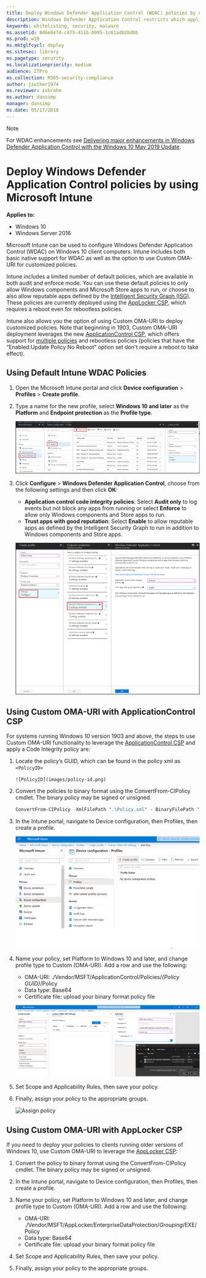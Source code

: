 ```yaml
---
title: Deploy Windows Defender Application Control (WDAC) policies by using Microsoft Intune (Windows 10)
description: Windows Defender Application Control restricts which applications users are allowed to run and the code that runs in the system core.
keywords: whitelisting, security, malware
ms.assetid: 8d6e0474-c475-411b-b095-1c61adb2bdbb
ms.prod: w10
ms.mktglfcycl: deploy
ms.sitesec: library
ms.pagetype: security
ms.localizationpriority: medium
audience: ITPro
ms.collection: M365-security-compliance
author: jsuther1974
ms.reviewer: isbrahm
ms.author: dansimp
manager: dansimp
ms.date: 05/17/2018
---
```


> [!NOTE]
> For WDAC enhancements see [Delivering major enhancements in Windows Defender Application Control with the Windows 10 May 2019 Update](https://www.microsoft.com/security/blog/2019/07/01/). 

# Deploy Windows Defender Application Control policies by using Microsoft Intune

**Applies to:**

-   Windows 10
-   Windows Server 2016

Microsoft Intune can be used to configure Windows Defender Application Control (WDAC) on Windows 10 client computers. Intune includes both basic native support for WDAC as well as the option to use Custom OMA-URI for customized policies.

Intune includes a limited number of default policies, which are available in both audit and enforce mode. You can use these default policies to only allow Windows components and Microsoft Store apps to run, or choose to also allow reputable apps defined by the [Intelligent Security Graph (ISG)](use-windows-defender-application-control-with-intelligent-security-graph.md). These policies are currently deployed using the [AppLocker CSP](windows\client-management\mdm\applocker-csp.md), which requires a reboot even for rebootless policies.

Intune also allows you the option of using Custom OMA-URI to deploy customized policies. Note that beginning in 1903, Custom OMA-URI deployment leverages the new [ApplicationControl CSP](windows\client-management\mdm\applicationcontrol-csp.md), which offers support for [multiple policies](deploy-multiple-windows-defender-application-control-policies.md) and rebootless policies (policies that have the “Enabled:Update Policy No Reboot” option set don't require a reboot to take effect).

## Using Default Intune WDAC Policies

1. Open the Microsoft Intune portal and click **Device configuration** > **Profiles** > **Create profile**.

2. Type a name for the new profile, select **Windows 10 and later** as the **Platform** and **Endpoint protection** as the **Profile type**.  

   ![Configure profile](images/wdac-intune-create-profile-name.png)

3. Click **Configure** > **Windows Defender Application Control**, choose from the following settings and then click **OK**:

   - **Application control code integrity policies**: Select **Audit only** to log events but not block any apps from running or select **Enforce** to allow only Windows components and Store apps to run.  
   - **Trust apps with good reputation**: Select **Enable** to allow reputable apps as defined by the Intelligent Security Graph to run in addition to Windows components and Store apps.

   ![Configure WDAC](images/wdac-intune-wdac-settings.png)

## Using Custom OMA-URI with ApplicationControl CSP

For systems running Windows 10 version 1903 and above, the steps to use Custom OMA-URI functionality to leverage the [ApplicationControl CSP](windows\client-management\mdm\applicationcontrol-csp.md) and apply a Code Integrity policy are:

<!--TODO: add screenshots-->
1. Locate the policy’s GUID, which can be found in the policy xml as `<PolicyID>`

       ![PolicyID](images/policy-id.png)

2. Convert the policies to binary format using the ConvertFrom-CIPolicy cmdlet. The binary policy may be signed or unsigned.

    ```powershell
    ConvertFrom-CIPolicy -XmlFilePath ".\Policy.xml" - BinaryFilePath "Policy.bin"
    ```

3. In the Intune portal, navigate to Device configuration, then Profiles, then create a profile.

    ![Create profile](images/wdac-intune-custom-create-profile-name.png)

4. Name your policy, set Platform to Windows 10 and later, and change profile type to Custom (OMA-URI). Add a row and use the following:
    - OMA-URI: ./Vendor/MSFT/ApplicationControl/Policies/_{Policy GUID}_/Policy
    - Data type: Base64
    - Certificate file: upload your binary format policy file

    ![Create Custom OMA-URI](images/wdac-intune-custom-oma-uri.png)

5. Set Scope and Applicability Rules, then save your policy.

6. Finally, assign your policy to the appropriate groups.

    ![Assign policy](wdac-intune-custom-assignment.png)

## Using Custom OMA-URI with AppLocker CSP

If you need to deploy your policies to clients running older versions of Windows 10, use Custom OMA-URI to leverage the [AppLocker CSP](https://docs.microsoft.com/windows/client-management/mdm/applocker-csp):

<!--TODO: confirm if these steps are correct-->
1. Convert the policy to binary format using the ConvertFrom-CIPolicy cmdlet. The binary policy may be signed or unsigned.
2. In the Intune portal, navigate to Device configuration, then Profiles, then create a profile.
3. Name your policy, set Platform to Windows 10 and later, and change profile type to Custom (OMA-URI). Add a row and use the following:

    - OMA-URI: ./Vendor/MSFT/AppLocker/EnterpriseDataProtection/_Grouping_/EXE/Policy
    - Data type: Base64
    - Certificate file: upload your binary format policy file

4. Set Scope and Applicability Rules, then save your policy.
5. Finally, assign your policy to the appropriate groups.


